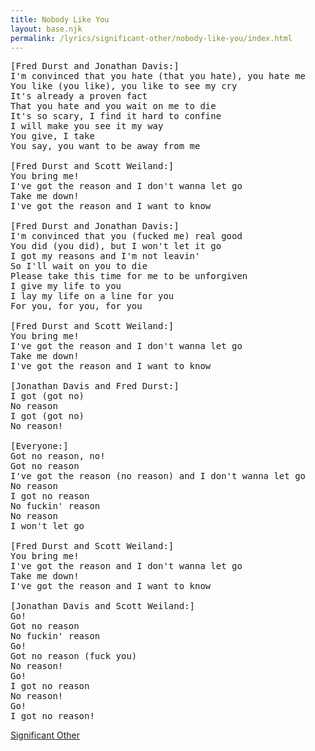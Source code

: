 ```yaml
---
title: Nobody Like You
layout: base.njk
permalink: /lyrics/significant-other/nobody-like-you/index.html
---
```

<pre>
[Fred Durst and Jonathan Davis:]
I'm convinced that you hate (that you hate), you hate me
You like (you like), you like to see my cry
It's already a proven fact
That you hate and you wait on me to die
It's so scary, I find it hard to confine
I will make you see it my way
You give, I take
You say, you want to be away from me

[Fred Durst and Scott Weiland:]
You bring me!
I've got the reason and I don't wanna let go
Take me down!
I've got the reason and I want to know

[Fred Durst and Jonathan Davis:]
I'm convinced that you (fucked me) real good
You did (you did), but I won't let it go
I got my reasons and I'm not leavin'
So I'll wait on you to die
Please take this time for me to be unforgiven
I give my life to you
I lay my life on a line for you
For you, for you, for you

[Fred Durst and Scott Weiland:]
You bring me!
I've got the reason and I don't wanna let go
Take me down!
I've got the reason and I want to know

[Jonathan Davis and Fred Durst:]
I got (got no)
No reason
I got (got no)
No reason!

[Everyone:]
Got no reason, no!
Got no reason
I've got the reason (no reason) and I don't wanna let go
No reason
I got no reason
No fuckin' reason
No reason
I won't let go

[Fred Durst and Scott Weiland:]
You bring me!
I've got the reason and I don't wanna let go
Take me down!
I've got the reason and I want to know

[Jonathan Davis and Scott Weiland:]
Go!
Got no reason
No fuckin' reason
Go!
Got no reason (fuck you)
No reason!
Go!
I got no reason
No reason!
Go!
I got no reason!
</pre>

[Significant Other](/lyrics/significant-other/)
